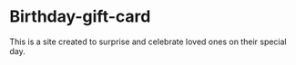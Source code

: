 # Birthday-gift-card
This is a site created to surprise and celebrate loved ones on their special day.